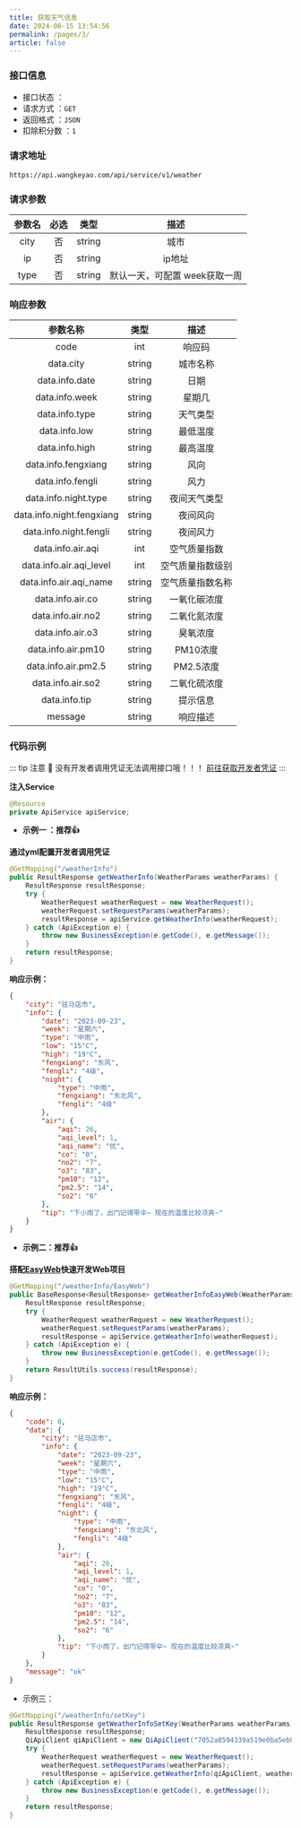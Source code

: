 ```yaml
---
title: 获取天气信息
date: 2024-06-15 13:54:56
permalink: /pages/3/
article: false
---
```


### 接口信息

- 接口状态 ： <Badge text="正常"/>
- 请求方式 ：`GET`
- 返回格式 ：`JSON`
- 扣除积分数 ：`1`

### 请求地址

```shell
https://api.wangkeyao.com/api/service/v1/weather
```

### 请求参数

| 参数名 | 必选  |   类型   |        描述         |
|:---:|:---:|:------:|:-----------------:|
|   city   |  否  | string |        城市         |
|     ip     |  否  | string |       ip地址        |
|       type     |  否  |   string     | 默认一天，可配置 week获取一周 |

### 响应参数

|     参数名称     |   类型   |                     描述                      |
|:------------:|:------:|:-------------------------------------------:|
|     code     |  int   |                   响应码                    |
|   data.city  | string |                 城市名称                    |
|  data.info.date  | string |                  日期                     |
|  data.info.week  | string |                 星期几                    |
|  data.info.type  | string |                 天气类型                    |
|  data.info.low  | string |                  最低温度                   |
|  data.info.high  | string |                  最高温度                   |
|data.info.fengxiang|string|                风向                 |
|  data.info.fengli | string |                  风力                     |
|data.info.night.type|string|              夜间天气类型              |
|data.info.night.fengxiang|string|           夜间风向            |
|data.info.night.fengli|string|              夜间风力              |
|  data.info.air.aqi |  int   |               空气质量指数                |
|data.info.air.aqi_level|int|           空气质量指数级别            |
|data.info.air.aqi_name|string|          空气质量指数名称           |
|  data.info.air.co | string |               一氧化碳浓度                |
| data.info.air.no2 | string |               二氧化氮浓度                |
|  data.info.air.o3 | string |                臭氧浓度                 |
| data.info.air.pm10|string|               PM10浓度               |
|data.info.air.pm2.5|string|              PM2.5浓度              |
| data.info.air.so2 | string |               二氧化硫浓度                |
|   data.info.tip  | string |                 提示信息                    |
|   message    | string |                 响应描述                    |

### 代码示例

::: tip 注意 🔔️
没有开发者调用凭证无法调用接口哦！！！ [前往获取开发者凭证](https://api.wangkeyao.com/account/center)
:::

**注入Service**

```java
@Resource
private ApiService apiService;
```

- **示例一 ：推荐👍**

**通过yml配置开发者调用凭证**

```java
@GetMapping("/weatherInfo")
public ResultResponse getWeatherInfo(WeatherParams weatherParams) {
    ResultResponse resultResponse;
    try {
        WeatherRequest weatherRequest = new WeatherRequest();
        weatherRequest.setRequestParams(weatherParams);
        resultResponse = apiService.getWeatherInfo(weatherRequest);
    } catch (ApiException e) {
        throw new BusinessException(e.getCode(), e.getMessage());
    }
    return resultResponse;
}
```

**响应示例：**

```json
{
    "city": "驻马店市",
    "info": {
        "date": "2023-09-23",
        "week": "星期六",
        "type": "中雨",
        "low": "15°C",
        "high": "19°C",
        "fengxiang": "东风",
        "fengli": "4级",
        "night": {
            "type": "中雨",
            "fengxiang": "东北风",
            "fengli": "4级"
        },
        "air": {
            "aqi": 26,
            "aqi_level": 1,
            "aqi_name": "优",
            "co": "0",
            "no2": "7",
            "o3": "83",
            "pm10": "12",
            "pm2.5": "14",
            "so2": "6"
        },
        "tip": "下小雨了，出门记得带伞~ 现在的温度比较凉爽~"
    }
}
```

- **示例二：推荐👍**

**搭配[EasyWeb](https://github.com/Afterlll/api-backend)快速开发Web项目**

```java
@GetMapping("/weatherInfo/EasyWeb")
public BaseResponse<ResultResponse> getWeatherInfoEasyWeb(WeatherParams weatherParams) {
    ResultResponse resultResponse;
    try {
        WeatherRequest weatherRequest = new WeatherRequest();
        weatherRequest.setRequestParams(weatherParams);
        resultResponse = apiService.getWeatherInfo(weatherRequest);
    } catch (ApiException e) {
        throw new BusinessException(e.getCode(), e.getMessage());
    }
    return ResultUtils.success(resultResponse);
}
```

**响应示例：**

```json
{
    "code": 0,
    "data": {
        "city": "驻马店市",
        "info": {
            "date": "2023-09-23",
            "week": "星期六",
            "type": "中雨",
            "low": "15°C",
            "high": "19°C",
            "fengxiang": "东风",
            "fengli": "4级",
            "night": {
                "type": "中雨",
                "fengxiang": "东北风",
                "fengli": "4级"
            },
            "air": {
                "aqi": 26,
                "aqi_level": 1,
                "aqi_name": "优",
                "co": "0",
                "no2": "7",
                "o3": "83",
                "pm10": "12",
                "pm2.5": "14",
                "so2": "6"
            },
            "tip": "下小雨了，出门记得带伞~ 现在的温度比较凉爽~"
        }
    },
    "message": "ok"
}
```

- 示例三：

```Java
@GetMapping("/weatherInfo/setKey")
public ResultResponse getWeatherInfoSetKey(WeatherParams weatherParams) {
    ResultResponse resultResponse;
    QiApiClient qiApiClient = new QiApiClient("7052a8594339a519e0ba5eb04a267a60", "d8d6df60ab209385a09ac796f1dfe3e1");
    try {
        WeatherRequest weatherRequest = new WeatherRequest();
        weatherRequest.setRequestParams(weatherParams);
        resultResponse = apiService.getWeatherInfo(qiApiClient, weatherRequest);
    } catch (ApiException e) {
        throw new BusinessException(e.getCode(), e.getMessage());
    }
    return resultResponse;
}
```


